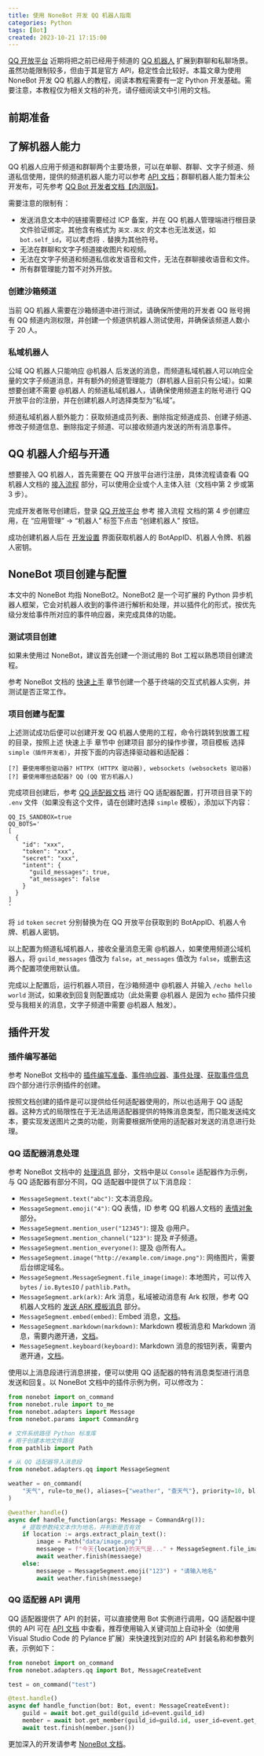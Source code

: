 ```yaml
---
title: 使用 NoneBot 开发 QQ 机器人指南
categories: Python
tags: [Bot]
created: 2023-10-21 17:15:00
---
```


[QQ 开放平台](https://q.qq.com/#/) 近期将把之前已经用于频道的 [QQ 机器人](https://bot.q.qq.com/wiki) 扩展到群聊和私聊场景。虽然功能限制较多，但由于其是官方 API，稳定性会比较好。本篇文章为使用 NoneBot 开发 QQ 机器人的教程，阅读本教程需要有一定 Python 开发基础。需要注意，本教程仅为相关文档的补充，请仔细阅读文中引用的文档。

## 前期准备

## 了解机器人能力

QQ 机器人应用于频道和群聊两个主要场景，可以在单聊、群聊、文字子频道、频道私信使用，提供的频道机器人能力可以参考 [API 文档](https://bot.q.qq.com/wiki/develop/api/)；群聊机器人能力暂未公开发布，可先参考 [QQ Bot 开发者文档【内测版】](https://docs.qq.com/doc/DRkVHT1N2a1JYSnVr)。

需要注意的限制有：

- 发送消息文本中的链接需要经过 ICP 备案，并在 QQ 机器人管理端进行根目录文件验证绑定。其他含有格式为 `英文.英文` 的文本也无法发送，如 `bot.self_id`，可以考虑将 `.` 替换为其他符号。
- 无法在群聊和文字子频道接收图片和视频。
- 无法在文字子频道和频道私信收发语音和文件，无法在群聊接收语音和文件。
- 所有群管理能力暂不对外开放。

### 创建沙箱频道

当前 QQ 机器人需要在沙箱频道中进行测试，请确保所使用的开发者 QQ 账号拥有 QQ 频道内测权限，并创建一个频道供机器人测试使用，并确保该频道人数小于 20 人。

### 私域机器人

公域 QQ 机器人只能响应 @机器人 后发送的消息，而频道私域机器人可以响应全量的文字子频道消息，并有额外的频道管理能力（群机器人目前只有公域）。如果想要创建不需要 @机器人 的频道私域机器人，请确保使用频道主的账号进行 QQ 开放平台的注册，并在创建机器人时选择类型为“私域”。

频道私域机器人额外能力：获取频道成员列表、删除指定频道成员、创建子频道、修改子频道信息、删除指定子频道、可以接收频道内发送的所有消息事件。

## QQ 机器人介绍与开通

想要接入 QQ 机器人，首先需要在 QQ 开放平台进行注册，具体流程请查看 QQ 机器人文档的 [接入流程](https://bot.q.qq.com/wiki/#%E6%8E%A5%E5%85%A5%E6%B5%81%E7%A8%8B) 部分，可以使用企业或个人主体入驻（文档中第 2 步或第 3 步）。

完成开发者账号创建后，登录 [QQ 开放平台](https://q.qq.com/#/app/bot) 参考 接入流程 文档的第 4 步创建应用，在 “应用管理” → “机器人” 标签下点击 “创建机器人” 按钮。

成功创建机器人后在 [开发设置](https://q.qq.com/bot/#/developer/developer-setting) 界面获取机器人的 BotAppID、机器人令牌、机器人密钥。

## NoneBot 项目创建与配置

本文中的 NoneBot 均指 NoneBot2。NoneBot2 是一个可扩展的 Python 异步机器人框架，它会对机器人收到的事件进行解析和处理，并以插件化的形式，按优先级分发给事件所对应的事件响应器，来完成具体的功能。

### 测试项目创建

如果未使用过 NoneBot，建议首先创建一个测试用的 Bot 工程以熟悉项目创建流程。

参考 NoneBot 文档的 [快速上手](https://nonebot.dev/docs/quick-start) 章节创建一个基于终端的交互式机器人实例，并测试是否正常工作。

### 项目创建与配置

上述测试成功后便可以创建开发 QQ 机器人使用的工程，命令行跳转到放置工程的目录，按照上述 快速上手 章节中 创建项目 部分的操作步骤，项目模板 选择 `simple（插件开发者）`，并按下面的内容选择驱动器和适配器：

```
[?] 要使用哪些驱动器? HTTPX (HTTPX 驱动器), websockets (websockets 驱动器)
[?] 要使用哪些适配器? QQ (QQ 官方机器人)
```

完成项目创建后，参考 [QQ 适配器文档](https://github.com/nonebot/adapter-qq) 进行 QQ 适配器配置，打开项目目录下的 `.env` 文件（如果没有这个文件，请在创建时选择 `simple` 模板），添加以下内容：

```
QQ_IS_SANDBOX=true
QQ_BOTS='
[
  {
    "id": "xxx",
    "token": "xxx",
    "secret": "xxx",
    "intent": {
      "guild_messages": true,
      "at_messages": false
    }
  }
]
'
```

将 `id` `token` `secret` 分别替换为在 QQ 开放平台获取到的 BotAppID、机器人令牌、机器人密钥。

以上配置为频道私域机器人，接收全量消息无需 @机器人，如果使用频道公域机器人，将 `guild_messages` 值改为 `false`，`at_messages` 值改为 `false`，或删去这两个配置项使用默认值。

完成以上配置后，运行机器人项目，在沙箱频道中 @机器人 并输入 `/echo hello world` 测试，如果收到回复则配置成功（此处需要 @机器人 是因为 `echo` 插件只接受与我相关的消息，文字子频道中需要 @机器人 触发）。

## 插件开发

### 插件编写基础

参考 NoneBot 文档中的 [插件编写准备](https://nonebot.dev/docs/tutorial/create-plugin)、[事件响应器](https://nonebot.dev/docs/tutorial/matcher)、[事件处理](https://nonebot.dev/docs/tutorial/handler)、[获取事件信息](https://nonebot.dev/docs/tutorial/event-data) 四个部分进行示例插件的创建。

按照文档创建的插件是可以提供给任何适配器使用的，所以也适用于 QQ 适配器。这种方式的局限性在于无法适用适配器提供的特殊消息类型，而只能发送纯文本，要实现发送图片之类的功能，则需要根据所使用的适配器对发送的消息进行处理。

### QQ 适配器消息处理

参考 NoneBot 文档中的 [处理消息](https://nonebot.dev/docs/tutorial/message) 部分，文档中是以 `Console` 适配器作为示例，与 QQ 适配器有部分不同，QQ 适配器中提供了以下消息段：

- `MessageSegment.text("abc")`: 文本消息段。
- `MessageSegment.emoji("4")`: QQ 表情，ID 参考 QQ 机器人文档的 [表情对象](https://bot.q.qq.com/wiki/develop/api/openapi/emoji/model.html) 部分。
- `MessageSegment.mention_user("12345")`: 提及 @用户。
- `MessageSegment.mention_channel("123")`: 提及 #子频道。
- `MessageSegment.mention_everyone()`: 提及 @所有人。
- `MessageSegment.image("http://example.com/image.png")`: 网络图片，需要后台绑定域名。
- `MessageSegment.MessageSegment.file_image(image)`: 本地图片，可以传入 `bytes` / `io.BytesIO` / `pathlib.Path`。
- `MessageSegment.ark(ark)`: Ark 消息，私域被动消息有 Ark 权限，参考 QQ 机器人文档的 [发送 ARK 模板消息](https://bot.q.qq.com/wiki/develop/api/openapi/message/post_ark_messages.html) 部分。
- `MessageSegment.embed(embed)`: Embed 消息，[文档](https://bot.q.qq.com/wiki/develop/api/openapi/message/template/embed_message.html)。
- `MessageSegment.markdown(markdown)`: Markdown 模板消息和 Markdown 消息，需要内邀开通，[文档](https://bot.q.qq.com/wiki/develop/api/openapi/message/post_markdown_messages.html)。
- `MessageSegment.keyboard(keyboard)`: Markdown 消息的按钮列表，需要内邀开通，[文档](https://bot.q.qq.com/wiki/develop/api/openapi/message/message_keyboard.html)。

使用以上消息段进行消息拼接，便可以使用 QQ 适配器的特有消息类型进行消息发送和回复。以 NoneBot 文档中的插件示例为例，可以修改为：

```python
from nonebot import on_command
from nonebot.rule import to_me
from nonebot.adapters import Message
from nonebot.params import CommandArg

# 文件系统路径 Python 标准库
# 用于创建本地文件路径
from pathlib import Path

# 从 QQ 适配器导入消息段
from nonebot.adapters.qq import MessageSegment

weather = on_command(
    "天气", rule=to_me(), aliases={"weather", "查天气"}, priority=10, block=True
)

@weather.handle()
async def handle_function(args: Message = CommandArg()):
    # 提取参数纯文本作为地名，并判断是否有效
    if location := args.extract_plain_text():
        image = Path("data/image.png")
        messaege = f"今天{location}的天气是..." + MessageSegment.file_image(image)
        await weather.finish(messaege)
    else:
        messaege = MessageSegment.emoji("123") + "请输入地名"
        await weather.finish(messaege)
```

### QQ 适配器 API 调用

QQ 适配器提供了 API 的封装，可以直接使用 Bot 实例进行调用，QQ 适配器中提供的 API 可在 [API 文档](https://bot.q.qq.com/wiki/develop/api/) 中查看，推荐使用输入关键词加上自动补全（如使用 Visual Studio Code 的 Pylance 扩展）来快速找到对应的 API 封装名称和参数列表，示例如下：

```python
from nonebot import on_command
from nonebot.adapters.qq import Bot, MessageCreateEvent

test = on_command("test")

@test.handle()
async def handle_function(bot: Bot, event: MessageCreateEvent):
    guild = await bot.get_guild(guild_id=event.guild_id)
    member = await bot.get_member(guild_id=guild.id, user_id=event.get_user_id())
    await test.finish(member.json())
```

更加深入的开发请参考 [NoneBot 文档](https://nonebot.dev/docs)。
